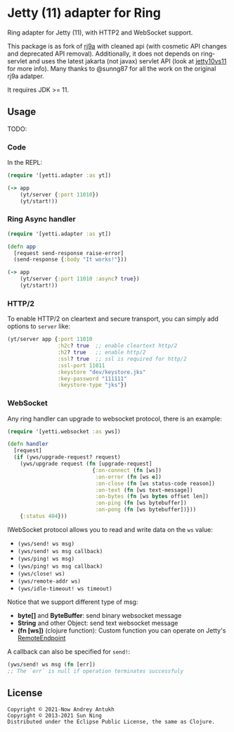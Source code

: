 # Jetty (11) adapter for Ring

Ring adapter for Jetty (11), with HTTP2 and WebSocket support.

This package is as fork of [rj9a][1] with cleaned api (with cosmetic
API changes and deprecated API removal). Additionally, it does not
depends on ring-servlet and uses the latest jakarta (not javax)
servlet API (look at [jetty10vs11][2] for more info). Many thanks to
@sunng87 for all the work on the original rj9a adatper.

[1]: https://github.com/sunng87/ring-jetty9-adapter
[2]: https://webtide.com/jetty-10-and-11-have-arrived

It requires JDK >= 11.

## Usage

TODO:

### Code

In the REPL:

```clojure
(require '[yetti.adapter :as yt])

(-> app
    (yt/server {:port 11010})
    (yt/start!))
```

### Ring Async handler

```clojure
(require '[yetti.adapter :as yt])

(defn app
  [request send-response raise-error]
  (send-response {:body "It works!"}))

(-> app
    (yt/server {:port 11010 :async? true})
    (yt/start!))
```

### HTTP/2

To enable HTTP/2 on cleartext and secure transport, you can simply add
options to `server` like:

```clojure
(yt/server app {:port 11010
                :h2c? true  ;; enable cleartext http/2
                :h2? true   ;; enable http/2
                :ssl? true  ;; ssl is required for http/2
                :ssl-port 11011
                :keystore "dev/keystore.jks"
                :key-password "111111"
                :keystore-type "jks"})
```

### WebSocket

Any ring handler can upgrade to websocket protocol, there is an example:

```clojure
(require '[yetti.websocket :as yws])

(defn handler
  [request]
  (if (yws/upgrade-request? request)
    (yws/upgrade request (fn [upgrade-request]
                           {:on-connect (fn [ws])
                            :on-error (fn [ws e])
                            :on-close (fn [ws status-code reason])
                            :on-text (fn [ws text-message])
                            :on-bytes (fn [ws bytes offset len])
                            :on-ping (fn [ws bytebuffer])
                            :on-pong (fn [ws bytebuffer])}))
    {:status 404}))
```

IWebSocket protocol allows you to read and write data on the `ws` value:

* `(yws/send! ws msg)`
* `(yws/send! ws msg callback)`
* `(yws/ping! ws msg)`
* `(yws/ping! ws msg callback)`
* `(yws/close! ws)`
* `(yws/remote-addr ws)`
* `(yws/idle-timeout! ws timeout)`

Notice that we support different type of msg:

* **byte[]** and **ByteBuffer**: send binary websocket message
* **String** and other Object: send text websocket message
* **(fn [ws])** (clojure function): Custom function you can operate on Jetty's [RemoteEndpoint][3]

[3]: https://www.eclipse.org/jetty/javadoc/jetty-11/org/eclipse/jetty/websocket/api/RemoteEndpoint.html

A callback can also be specified for `send!`:

```clojure
(yws/send! ws msg (fn [err])
;; The `err` is null if operation terminates successfuly

```

## License

```
Copyright © 2021-Now Andrey Antukh
Copyright © 2013-2021 Sun Ning
Distributed under the Eclipse Public License, the same as Clojure.
```
